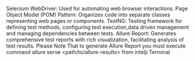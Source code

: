 Selenium WebDriver: Used for automating web browser interactions.
Page Object Model (POM) Pattern: Organizes code into separate classes representing web pages or components.
TestNG: Testing framework for defining test methods, configuring test execution,data driven management and managing dependencies between tests.
Allure Report: Generates comprehensive test reports with rich visualization, facilitating analysis of test results.
Please Note That to generate Allure Report you must execute command allure serve <path/to/allure-results> from intelji Terminal
